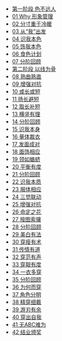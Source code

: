 - [第一阶段 色不远人][1]
- [01 Why 形象管理][2]
- [02 分寸重于冷暖][3]
- [03 从“我”出发][4]
- [04 识我本色][5]
- [05 饰我本色][6]
- [06 食色计划][7]
- [07 分阶回顾][8]
- [第二阶段 以线为骨][9]
- [08 熟曲熟直][10]
- [09 增强对抗][11]
- [10 或长或短][12]
- [11 扬长避短][13]
- [12 取长补短][14]
- [13 横竖有理][15]
- [14 分阶回顾][16]
- [15 识我本身][17]
- [16 量体裁衣][18]
- [17 发面成对][19]
- [18 面饰相应][20]
- [19 领如蝤蛴][21]
- [20 平衡有度][22]
- [21 分阶回顾][23]
- [22 识我本质][24]
- [23 服体相应][25]
- [24 三觉联动][26]
- [25 增强对抗][27]
- [26 命定之花][28]
- [27 按图索骥][29]
- [28 分阶回顾][30]
- [29 美白有法][31]
- [30 穿瘦有术][32]
- [31 传情有道][33]
- [32 穿范有声][34]
- [33 穿靓有度][35]
- [34 一衣多穿][36]
- [35 分阶回顾][37]
- [36 为何而穿][38]
- [37 角色分明][39]
- [38 精穿细戴][40]
- [39 游刃有余][41]
- [40 穿出自我][42]
- [41 无ABC难为][43]
- [42 结业颁奖][44]

[1]:	chapter01/README.md
[2]:	chapter01/note01.md
[3]:	chapter01/note02.md
[4]:	chapter01/note03.md
[5]:	chapter01/note04.md
[6]:	chapter01/note05.md
[7]:	chapter01/note06.md
[8]:	chapter01/note07.md
[9]:	chapter02/README.md
[10]:	chapter02/note08.md
[11]:	chapter02/note09.md
[12]:	chapter02/note10.md
[13]:	chapter02/note11.md
[14]:	chapter02/note12.md
[15]:	chapter02/note13.md
[16]:	chapter02/note14.md
[17]:	chapter03/note15.md
[18]:	chapter03/note16.md
[19]:	chapter03/note17.md
[20]:	chapter03/note18.md
[21]:	chapter03/note19.md
[22]:	chapter03/note20.md
[23]:	chapter03/note21.md
[24]:	chapter04/note22.md
[25]:	chapter04/note23.md
[26]:	chapter04/note24.md
[27]:	chapter04/note25.md
[28]:	chapter04/note26.md
[29]:	chapter04/note27.md
[30]:	chapter04/note28.md
[31]:	chapter05/note29.md
[32]:	chapter05/note30.md
[33]:	chapter05/note31.md
[34]:	chapter05/note32.md
[35]:	chapter05/note33.md
[36]:	chapter05/note34.md
[37]:	chapter05/note35.md
[38]:	chapter06/note36.md
[39]:	chapter06/note37.md
[40]:	chapter06/note38.md
[41]:	chapter06/note39.md
[42]:	chapter06/note40.md
[43]:	chapter06/note41.md
[44]:	chapter06/note42.md